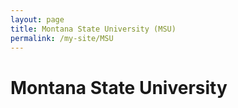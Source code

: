 ```yaml
---
layout: page
title: Montana State University (MSU)
permalink: /my-site/MSU
---
```

# Montana State University
